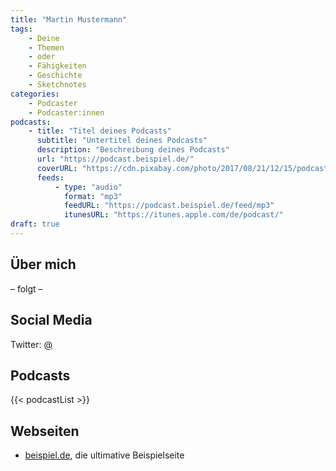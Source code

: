 ```yaml
---
title: "Martin Mustermann"
tags:
    - Deine
    - Themen
    - oder
    - Fähigkeiten
    - Geschichte
    - Sketchnotes
categories:
    - Podcaster
    - Podcaster:innen
podcasts:
    - title: "Titel deines Podcasts"
      subtitle: "Untertitel deines Podcasts"
      description: "Beschreibung deines Podcasts"
      url: "https://podcast.beispiel.de/"
      coverURL: "https://cdn.pixabay.com/photo/2017/08/21/12/15/podcast-2665175_960_720.png"
      feeds: 
          - type: "audio"
            format: "mp3"
            feedURL: "https://podcast.beispiel.de/feed/mp3"
            itunesURL: "https://itunes.apple.com/de/podcast/"
draft: true
---
```

## Über mich
– folgt –
<!--more--> 

## Social Media
Twitter: [@](https://twitter.com/)

## Podcasts
{{< podcastList >}}

## Webseiten

* [beispiel.de](https://beispiel.de/), die ultimative Beispielseite




